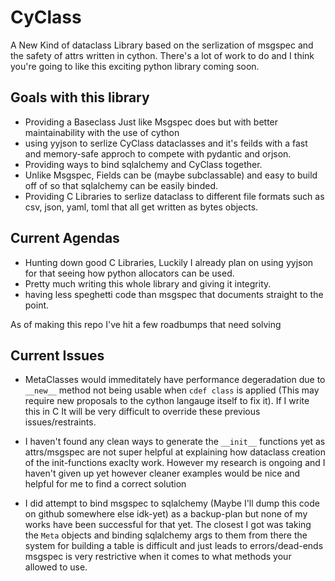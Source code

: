 # CyClass
A New Kind of dataclass Library based on the serlization of msgspec and the safety of attrs written in cython.
There's a lot of work to do and I think you're going to like this exciting python library coming soon.

## Goals with this library
- Providing a Baseclass Just like Msgspec does but with better maintainability with the use of cython
- using yyjson to serlize CyClass dataclasses and it's feilds with a fast and memory-safe approch
  to compete with pydantic and orjson.
- Providing ways to bind sqlalchemy and CyClass together.
- Unlike Msgspec, Fields can be (maybe subclassable) and easy to build off of so that sqlalchemy can be easily binded.
- Providing C Libraries to serlize dataclass to different file formats such as csv, json, yaml, toml that all get written as bytes objects.

## Current Agendas
- Hunting down good C Libraries, Luckily I already plan on using yyjson for that seeing how python allocators can be used.
- Pretty much writing this whole library and giving it integrity.
- having less speghetti code than msgspec that documents straight to the point.

As of making this repo I've hit a few roadbumps that need solving 

## Current Issues
- MetaClasses would immeditately have performance degeradation due to `__new__` method not being usable when `cdef class` is applied
(This may require new proposals to the cython langauge itself to fix it). If I write this in C It will be very difficult to override
these previous issues/restraints. 

- I haven't found any clean ways to generate the `__init__` functions yet as attrs/msgspec are not super helpful at
explaining how dataclass creation of the init-functions exaclty work. However my research is ongoing and I haven't given up yet however
cleaner examples would be nice and helpful for me to find a correct solution

- I did attempt to bind msgspec to sqlalchemy (Maybe I'll dump this code on github somewhere else idk-yet) as a backup-plan but none of my works have been successful for that yet.
The closest I got was taking the `Meta` objects and binding sqlalchemy args to them from there the system for building a table is difficult and just leads to errors/dead-ends msgspec
is very restrictive when it comes to what methods your allowed to use.
